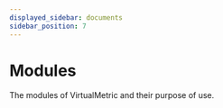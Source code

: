 ```yaml
---
displayed_sidebar: documents
sidebar_position: 7
---
```


# Modules

The modules of VirtualMetric and their purpose of use.
